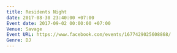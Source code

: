 ```yaml
---
title: Residents Night
date: 2017-08-30 23:40:00 +07:00
Event date: 2017-09-02 00:00:00 +07:00
Venue: Savage
Event URL: https://www.facebook.com/events/1677429025608868/
Genre: DJ
---
```


